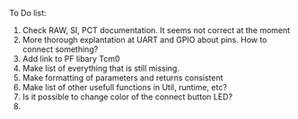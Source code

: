 To Do list:

1. Check RAW, SI, PCT documentation. It seems not correct at the moment
2. More thorough explantation at UART and GPIO about pins. How to connect something?
3. Add link to PF libary Tcm0
4. Make list of everything that is still missing. 
5. Make formatting of parameters and returns consistent
6. Make list of other usefull functions in Util, runtime, etc?
7. Is it possible to change color of the connect button LED?
8. 


